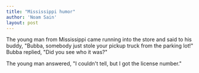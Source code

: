 ```yaml
---
title: "Mississippi humor"
author: 'Noam Sain'
layout: post
---
```


The young man from Mississippi came running into the store and said to his buddy, "Bubba, somebody just stole your pickup truck from the parking lot!" Bubba replied, "Did you see who it was?"

The young man answered, "I couldn't tell, but I got the license number."